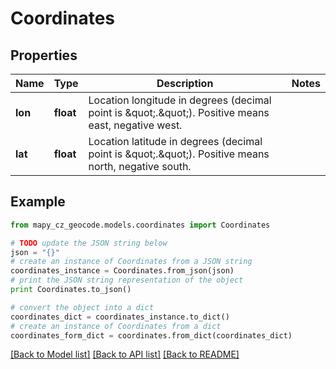 # Coordinates


## Properties
Name | Type | Description | Notes
------------ | ------------- | ------------- | -------------
**lon** | **float** | Location longitude in degrees (decimal point is \&quot;.\&quot;). Positive means east, negative west. | 
**lat** | **float** | Location latitude in degrees (decimal point is \&quot;.\&quot;). Positive means north, negative south. | 

## Example

```python
from mapy_cz_geocode.models.coordinates import Coordinates

# TODO update the JSON string below
json = "{}"
# create an instance of Coordinates from a JSON string
coordinates_instance = Coordinates.from_json(json)
# print the JSON string representation of the object
print Coordinates.to_json()

# convert the object into a dict
coordinates_dict = coordinates_instance.to_dict()
# create an instance of Coordinates from a dict
coordinates_form_dict = coordinates.from_dict(coordinates_dict)
```
[[Back to Model list]](../README.md#documentation-for-models) [[Back to API list]](../README.md#documentation-for-api-endpoints) [[Back to README]](../README.md)


